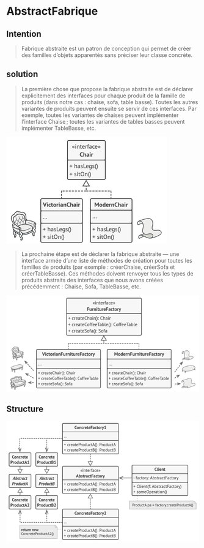 
# AbstractFabrique
## Intention
> Fabrique abstraite est un patron de conception qui permet de créer des familles d’objets apparentés sans préciser leur classe concrète.

## solution
> La première chose que propose la fabrique abstraite est de déclarer explicitement des interfaces pour chaque produit de la famille de produits (dans notre cas : chaise, sofa, table basse). Toutes les autres variantes de produits peuvent ensuite se servir de ces interfaces. Par exemple, toutes les variantes de chaises peuvent implémenter l’interface Chaise ; toutes les variantes de tables basses peuvent implémenter TableBasse, etc.


<img src="./solution1.png">
<div style="width:100%; height:1px;background:white;"></div>

> La prochaine étape est de déclarer la fabrique abstraite — une interface armée d’une liste de méthodes de création pour toutes les familles de produits (par exemple : créerChaise, créerSofa et créerTableBasse). Ces méthodes doivent renvoyer tous les types de produits abstraits des interfaces que nous avons créées précédemment : Chaise, Sofa, TableBasse, etc.

<img src="./solution2.png">
<div style="width:100%; height:1px;background:white;"></div>

## Structure

<img src="./structure.png">
<div style="width:100%; height:1px;background:white;"></div>
